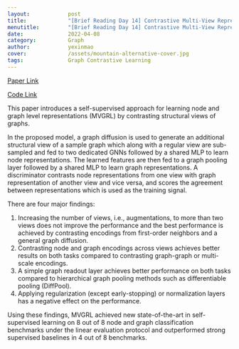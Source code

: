 ```yaml
---
layout:            post
title:             "[Brief Reading Day 14] Contrastive Multi-View Representation Learning on Graphs"
menutitle:         "[Brief Reading Day 14] Contrastive Multi-View Representation Learning on Graphs"
date:              2022-04-08
category:          Graph
author:            yexinmao
cover:             /assets/mountain-alternative-cover.jpg
tags:              Graph Contrastive Learning
---
```


[Paper Link](https://arxiv.org/abs/2006.05582)

[Code Link](https://github.com/kavehhassani/mvgrl)

This paper introduces a self-supervised approach for learning node and graph level representations (MVGRL) by contrasting structural views of graphs. 

In the proposed model, a graph diffusion is used to generate an additional structural view of a sample graph which along with a regular view are sub-sampled and fed to two dedicated GNNs followed by a shared MLP to learn node representations. The learned features are then fed to a graph pooling layer followed by a shared MLP to learn graph representations. A discriminator contrasts node representations from one view with graph representation of another view and vice versa, and scores the agreement between representations which is used as the training signal.

There are four major findings:

1. Increasing the number of views, i.e., augmentations, to more than two views does not improve the performance and the best performance is achieved by contrasting encodings from first-order neighbors and a general graph diffusion. 
2. Contrasting node and graph encodings across views achieves better results on both tasks compared to contrasting graph-graph or multi-scale encodings.
3. A simple graph readout layer achieves better performance on both tasks compared to hierarchical graph pooling methods such as differentiable pooling (DiffPool).
4. Applying regularization (except early-stopping) or normalization layers has a negative effect on the performance.

Using these findings, MVGRL achieved new state-of-the-art in self-supervised learning on 8 out of 8 node and graph classification benchmarks under the linear evaluation protocol and outperformed strong supervised baselines in 4 out of 8 benchmarks.

